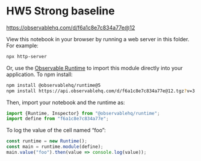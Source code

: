 # HW5 Strong baseline

https://observablehq.com/d/f6a1c8e7c834a77e@12

View this notebook in your browser by running a web server in this folder. For
example:

~~~sh
npx http-server
~~~

Or, use the [Observable Runtime](https://github.com/observablehq/runtime) to
import this module directly into your application. To npm install:

~~~sh
npm install @observablehq/runtime@5
npm install https://api.observablehq.com/d/f6a1c8e7c834a77e@12.tgz?v=3
~~~

Then, import your notebook and the runtime as:

~~~js
import {Runtime, Inspector} from "@observablehq/runtime";
import define from "f6a1c8e7c834a77e";
~~~

To log the value of the cell named “foo”:

~~~js
const runtime = new Runtime();
const main = runtime.module(define);
main.value("foo").then(value => console.log(value));
~~~
